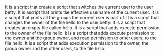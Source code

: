 It is a script that create a script that switches the current user to the user betty.
It is ascript that prints the effective username of the current user.
It is a script that prints all the groups the current user is part of.
It is a script that changes the owner of the file hello to the user betty.
It is a script that creates an empty file called hello.
It is a script that adds execute permission to the owner of the file hello.
It is a script that adds execute permission to the owner and the group owner, and read permission to other users, to the file hello.
It is a script that adds execution permission to the owner, the group owner and the other users, to the file hello.
